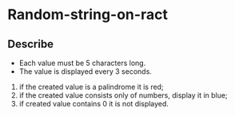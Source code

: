   # Random-string-on-ract
  
  ## Describe
  - Each value must be 5 characters long.
  - The value is displayed every 3 seconds.
 1) if the created value is a palindrome it is red;
 2) if the created value consists only of numbers, display it in blue;
 3) if created value contains 0 it is not displayed.